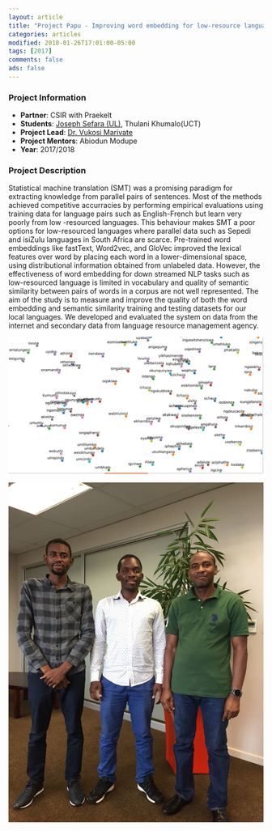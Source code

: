 ```yaml
---
layout: article
title: "Project Papu - Improving word embedding for low-resource languages"
categories: articles
modified: 2018-01-26T17:01:00-05:00
tags: [2017]
comments: false
ads: false
---
```



### Project Information

* **Partner**: CSIR with Praekelt
* **Students**: [Joseph Sefara (UL)](https://www.linkedin.com/in/josephsefara), Thulani Khumalo(UCT)
* **Project Lead**: [Dr. Vukosi Marivate](http://www.vima.co.za)
* **Project Mentors**: Abiodun Modupe
* **Year**: 2017/2018

### Project Description

Statistical machine translation (SMT) was a promising paradigm for extracting knowledge from parallel pairs of sentences. Most of the methods achieved competitive accurracies by performing empirical evaluations using training data for language pairs such as English-French but learn very poorly from low -resourced languages. This behaviour makes SMT a poor options for low-resourced languages where parallel data such as Sepedi and isiZulu languages in South Africa are scarce. Pre-trained word embeddings like fastText, Word2vec, and GloVec improved the lexical features over word by placing each word in a lower-dimensional space, using distributional information obtained from unlabeled data. However, the effectiveness of word embedding for down streamed NLP tasks such as low-resourced language is limited in vocabulary and quality of semantic similarity between pairs of words in a corpus are not well represented. The aim of the study is to measure and improve the quality of both the word embedding and semantic similarity training and testing datasets for our local languages. We developed and evaluated the system on data from the internet and secondary data from language resource management agency. 


![Zulu](/images/papu-zulu-embedding.png)


![Team](/images/papu-team.jpg)

